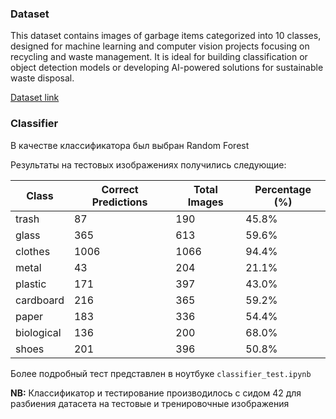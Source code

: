 ### Dataset

This dataset contains images of garbage items categorized into 10 classes, designed for machine learning and computer vision projects focusing on recycling and waste management. It is ideal for building classification or object detection models or developing AI-powered solutions for sustainable waste disposal.

[Dataset link](https://www.kaggle.com/datasets/sumn2u/garbage-classification-v2/data)

### Classifier

В качестве классификатора был выбран Random Forest

Результаты на тестовых изображениях получились следующие:

| Class       | Correct Predictions | Total Images | Percentage (%) |
|-------------|---------------------|--------------|----------------|
| trash       | 87                  | 190          | 45.8%          |
| glass       | 365                 | 613          | 59.6%          |
| clothes     | 1006                | 1066         | 94.4%          |
| metal       | 43                  | 204          | 21.1%          |
| plastic     | 171                 | 397          | 43.0%          |
| cardboard   | 216                 | 365          | 59.2%          |
| paper       | 183                 | 336          | 54.4%          |
| biological  | 136                 | 200          | 68.0%          |
| shoes       | 201                 | 396          | 50.8%          |

Более подробный тест представлен в ноутбуке `classifier_test.ipynb`

**NB:** Классификатор и тестирование производилось с сидом 42 для разбиения датасета на тестовые и тренировочные изображения